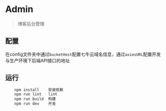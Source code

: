 # Admin

> 博客后台管理

## 配置

在config文件夹中通过`bucketHost`配置七牛云域名信息，通过`axiosURL`配置开发与生产环境下后端API接口的地址

## 运行

```bash
    npm install    安装依赖
    npm run lint   lint
    npm run build  构建
    npm run dev    开发
```